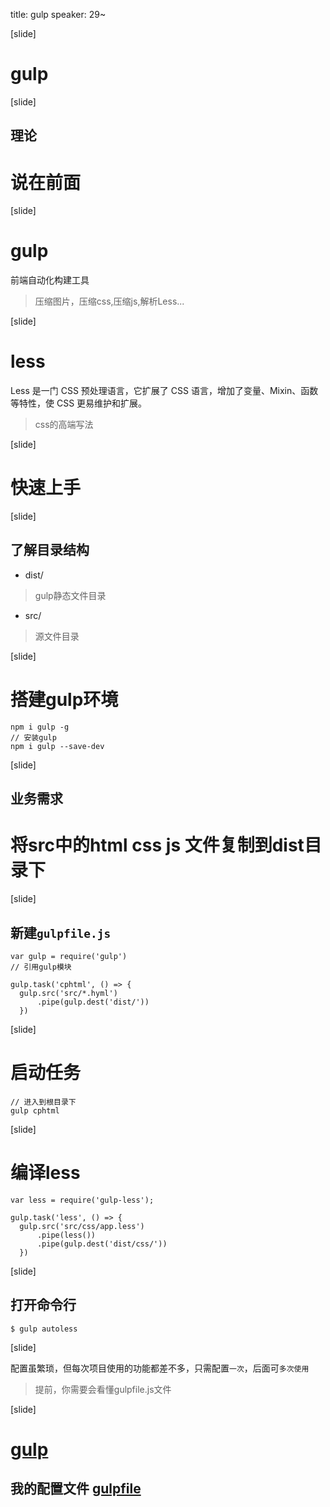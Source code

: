 
title: gulp
speaker: 29~

[slide]
# gulp


[slide]

## 理论
# 说在前面

[slide]

# gulp

前端自动化构建工具

> 压缩图片，压缩css,压缩js,解析Less...

[slide]

# less

Less 是一门 CSS 预处理语言，它扩展了 CSS 语言，增加了变量、Mixin、函数等特性，使 CSS 更易维护和扩展。

> css的高端写法

[slide]

# 快速上手


[slide]

## 了解目录结构

- dist/
>gulp静态文件目录

- src/
>源文件目录

[slide]

# 搭建gulp环境

```
npm i gulp -g
// 安装gulp
npm i gulp --save-dev
```

[slide]

## 业务需求

# 将src中的html css js 文件复制到dist目录下

[slide]

## 新建`gulpfile.js`

```
var gulp = require('gulp')
// 引用gulp模块

gulp.task('cphtml', () => {
  gulp.src('src/*.hyml')
      .pipe(gulp.dest('dist/'))
  })
```


[slide]

# 启动任务
```
// 进入到根目录下
gulp cphtml
```

[slide]

# 编译less

```
var less = require('gulp-less');

gulp.task('less', () => {
  gulp.src('src/css/app.less')
      .pipe(less())
      .pipe(gulp.dest('dist/css/'))
  })
```

[slide]

## 打开命令行
```
$ gulp autoless
```

[slide]

配置虽繁琐，但每次项目使用的功能都差不多，只需配置`一次`，后面可`多次使用`
> 提前，你需要会看懂gulpfile.js文件


[slide]

# [gulp](https://github.com/nimojs/gulp-book)

## 我的配置文件 [gulpfile](https://github.com/zp29/wtc-ppt)
